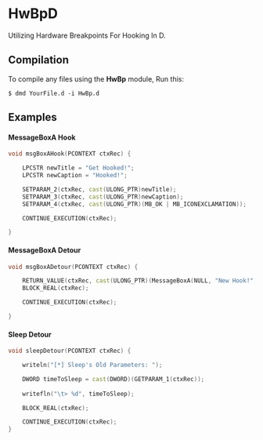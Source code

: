 
# HwBpD

Utilizing Hardware Breakpoints For Hooking In D.

## Compilation
To compile any files using the **HwBp** module, Run this:

```
$ dmd YourFile.d -i HwBp.d
```

## Examples

#### MessageBoxA Hook
```d
void msgBoxAHook(PCONTEXT ctxRec) {

    LPCSTR newTitle = "Get Hooked!";
    LPCSTR newCaption = "Hooked!";

    SETPARAM_2(ctxRec, cast(ULONG_PTR)newTitle);
    SETPARAM_3(ctxRec, cast(ULONG_PTR)newCaption);
    SETPARAM_4(ctxRec, cast(ULONG_PTR)(MB_OK | MB_ICONEXCLAMATION));

    CONTINUE_EXECUTION(ctxRec);

}
```

#### MessageBoxA Detour

```d
void msgBoxADetour(PCONTEXT ctxRec) {

    RETURN_VALUE(ctxRec, cast(ULONG_PTR)(MessageBoxA(NULL, "New Hook!", "Hooked!", 0)));
    BLOCK_REAL(ctxRec);

    CONTINUE_EXECUTION(ctxRec);

}
```

#### Sleep Detour

```d
void sleepDetour(PCONTEXT ctxRec) {

    writeln("[*] Sleep's Old Parameters: ");

    DWORD timeToSleep = cast(DWORD)(GETPARAM_1(ctxRec));
    
    writefln("\t> %d", timeToSleep);

    BLOCK_REAL(ctxRec);

    CONTINUE_EXECUTION(ctxRec);
}
```
